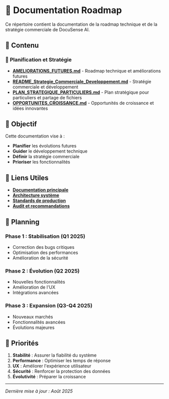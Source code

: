 # 🔮 Documentation Roadmap

Ce répertoire contient la documentation de la roadmap technique et de la stratégie commerciale de DocuSense AI.

## 📁 Contenu

### 🚀 **Planification et Stratégie**
- **[AMELIORATIONS_FUTURES.md](AMELIORATIONS_FUTURES.md)** - Roadmap technique et améliorations futures
- **[README_Strategie_Commerciale_Developpement.md](README_Strategie_Commerciale_Developpement.md)** - Stratégie commerciale et développement
- **[PLAN_STRATEGIQUE_PARTICULIERS.md](PLAN_STRATEGIQUE_PARTICULIERS.md)** - Plan stratégique pour particuliers et partage de fichiers
- **[OPPORTUNITES_CROISSANCE.md](OPPORTUNITES_CROISSANCE.md)** - Opportunités de croissance et idées innovantes

## 🎯 Objectif

Cette documentation vise à :
- **Planifier** les évolutions futures
- **Guider** le développement technique
- **Définir** la stratégie commerciale
- **Prioriser** les fonctionnalités

## 🔗 Liens Utiles

- **[Documentation principale](../README.md)**
- **[Architecture système](../developers/ARCHITECTURE.md)**
- **[Standards de production](../production/STANDARDS.md)**
- **[Audit et recommandations](../audit/IMPLEMENTATION_RECOMMANDATIONS.md)**

## 📅 Planning

### Phase 1 : Stabilisation (Q1 2025)
- Correction des bugs critiques
- Optimisation des performances
- Amélioration de la sécurité

### Phase 2 : Évolution (Q2 2025)
- Nouvelles fonctionnalités
- Amélioration de l'UX
- Intégrations avancées

### Phase 3 : Expansion (Q3-Q4 2025)
- Nouveaux marchés
- Fonctionnalités avancées
- Évolutions majeures

## 🎯 Priorités

1. **Stabilité** : Assurer la fiabilité du système
2. **Performance** : Optimiser les temps de réponse
3. **UX** : Améliorer l'expérience utilisateur
4. **Sécurité** : Renforcer la protection des données
5. **Évolutivité** : Préparer la croissance

---

*Dernière mise à jour : Août 2025*
